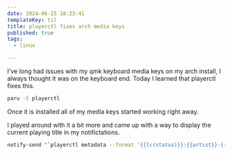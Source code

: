 ```yaml
---
date: 2024-06-25 18:23:41
templateKey: til
title: playerctl fixes arch media keys
published: true
tags:
  - linux

---
```


I've long had issues with my qmk keyboard media keys on my arch install, I
always thought it was on the keyboard end.  Today I learned that playerctl
fixes this.

``` bash
paru -S playerctl
```

Once it is installed all of my media keys started working right away.

I played around with it a bit more and came up with a way to display the
current playing title in my notifictations.

```bash
notify-send "`playerctl metadata --format '{{lc(status)}}:{{artist}}-{{album}}-{{title}}'`"
```

